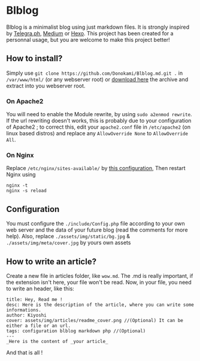 # Blblog
Blblog is a minimalist blog using just markdown files. It is strongly inspired by [Telegra.ph](https://telegra.ph), [Medium](https://medium.com) or [Hexo](https://hexo.io).
This project has been created for a personnal usage, but you are welcome to make this project better!
## How to install?
Simply use
`git clone https://github.com/Donokami/Blblog.md.git .` in `/var/www/html/` (or any webserver root) or [download here](https://github.com/Donokami/Blblog.md/archive/master.zip) the archive and extract into you webserver root.
### On Apache2
You will need to enable the Module rewrite, by using `sudo a2enmod rewrite`.
If the url rewriting doesn't works, this is probably due to your configuration of Apache2 ; to correct this, edit your `apache2.conf` file in `/etc/apache2` (on linux based distros) and replace any `AllowOverride None` to `AllowOverride All`.
### On Nginx
Replace `/etc/nginx/sites-available/` by [this configuration](https://gist.github.com/Donokami/363712db9023cbeb72d61312ca07db56),
Then restart Nginx using
```
nginx -t
nginx -s reload
```
## Configuration
You must configure the `./include/Config.php` file according to your own web server and the data of your future blog (read the comments for more help).
Also, replace `./assets/img/static/bg.jpg` & `./assets/img/meta/cover.jpg` by yours own assets

## How to write an article?
Create a new file in articles folder, like `wow.md`. The .md is really important, if the extension isn't here, your file won't be read.
Now, in your file, you need to write an header, like this:
```
title: Hey, Read me !
desc: Here is the description of the article, where you can write some informations.
author: Kiyoshi
cover: assets/img/articles/readme_cover.png //(Optional) It can be either a file or an url.
tags: configuration blblog markdown php //(Optional)
---
_Here is the content of _your article_
```
And that is all !
